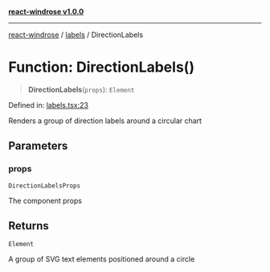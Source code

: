 [**react-windrose v1.0.0**](../../README.md)

***

[react-windrose](../../README.md) / [labels](../README.md) / DirectionLabels

# Function: DirectionLabels()

> **DirectionLabels**(`props`): `Element`

Defined in: [labels.tsx:23](https://github.com/JulesBlm/react-windrose/blob/abde2242853bd42ef8c57edc6c92a0c1b545713c/src/labels.tsx#L23)

Renders a group of direction labels around a circular chart

## Parameters

### props

`DirectionLabelsProps`

The component props

## Returns

`Element`

A group of SVG text elements positioned around a circle

